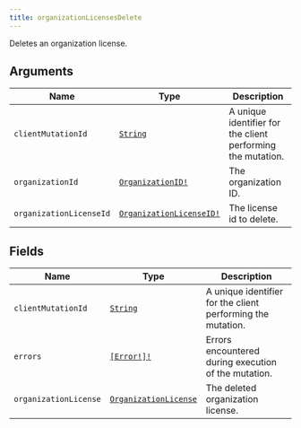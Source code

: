 ```yaml
---
title: organizationLicensesDelete
---
```


Deletes an organization license.

## Arguments

| Name | Type | Description |
|------|------|-------------|
| `clientMutationId` | [`String`](../scalar/string.md) | A unique identifier for the client performing the mutation. |
| `organizationId` | [`OrganizationID!`](../scalar/organizationid.md) | The organization ID. |
| `organizationLicenseId` | [`OrganizationLicenseID!`](../scalar/organizationlicenseid.md) | The license id to delete. |

## Fields

| Name | Type | Description |
|------|------|-------------|
| `clientMutationId` | [`String`](../scalar/string.md) | A unique identifier for the client performing the mutation. |
| `errors` | [`[Error!]!`](../union/error.md) | Errors encountered during execution of the mutation. |
| `organizationLicense` | [`OrganizationLicense`](../object/organizationlicense.md) | The deleted organization license. |
